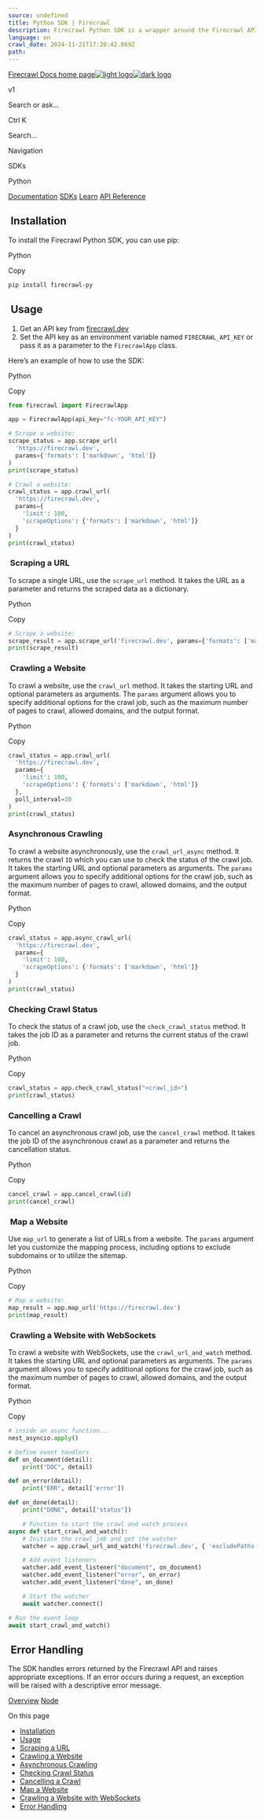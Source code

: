 ```yaml
---
source: undefined
title: Python SDK | Firecrawl
description: Firecrawl Python SDK is a wrapper around the Firecrawl API to help you easily turn websites into markdown.
language: en
crawl_date: 2024-11-21T17:20:42.069Z
path: 
---
```


[Firecrawl Docs home page![light logo](https://mintlify.s3-us-west-1.amazonaws.com/firecrawl/logo/light.svg)![dark logo](https://mintlify.s3-us-west-1.amazonaws.com/firecrawl/logo/dark.svg)](https://firecrawl.dev)

v1

Search or ask...

Ctrl K

Search...

Navigation

SDKs

Python

[Documentation](/introduction) [SDKs](/sdks/overview) [Learn](https://www.firecrawl.dev/blog/category/tutorials) [API Reference](/api-reference/introduction)

## [​](\#installation)  Installation

To install the Firecrawl Python SDK, you can use pip:

Python

Copy

```bash
pip install firecrawl-py

```

## [​](\#usage)  Usage

1. Get an API key from [firecrawl.dev](https://firecrawl.dev)
2. Set the API key as an environment variable named `FIRECRAWL_API_KEY` or pass it as a parameter to the `FirecrawlApp` class.

Here’s an example of how to use the SDK:

Python

Copy

```python
from firecrawl import FirecrawlApp

app = FirecrawlApp(api_key="fc-YOUR_API_KEY")

# Scrape a website:
scrape_status = app.scrape_url(
  'https://firecrawl.dev',
  params={'formats': ['markdown', 'html']}
)
print(scrape_status)

# Crawl a website:
crawl_status = app.crawl_url(
  'https://firecrawl.dev',
  params={
    'limit': 100,
    'scrapeOptions': {'formats': ['markdown', 'html']}
  }
)
print(crawl_status)

```

### [​](\#scraping-a-url)  Scraping a URL

To scrape a single URL, use the `scrape_url` method. It takes the URL as a parameter and returns the scraped data as a dictionary.

Python

Copy

```python
# Scrape a website:
scrape_result = app.scrape_url('firecrawl.dev', params={'formats': ['markdown', 'html']})
print(scrape_result)

```

### [​](\#crawling-a-website)  Crawling a Website

To crawl a website, use the `crawl_url` method. It takes the starting URL and optional parameters as arguments. The `params` argument allows you to specify additional options for the crawl job, such as the maximum number of pages to crawl, allowed domains, and the output format.

Python

Copy

```python
crawl_status = app.crawl_url(
  'https://firecrawl.dev',
  params={
    'limit': 100,
    'scrapeOptions': {'formats': ['markdown', 'html']}
  },
  poll_interval=30
)
print(crawl_status)

```

### [​](\#asynchronous-crawling)  Asynchronous Crawling

To crawl a website asynchronously, use the `crawl_url_async` method. It returns the crawl `ID` which you can use to check the status of the crawl job. It takes the starting URL and optional parameters as arguments. The `params` argument allows you to specify additional options for the crawl job, such as the maximum number of pages to crawl, allowed domains, and the output format.

Python

Copy

```python
crawl_status = app.async_crawl_url(
  'https://firecrawl.dev',
  params={
    'limit': 100,
    'scrapeOptions': {'formats': ['markdown', 'html']}
  }
)
print(crawl_status)

```

### [​](\#checking-crawl-status)  Checking Crawl Status

To check the status of a crawl job, use the `check_crawl_status` method. It takes the job ID as a parameter and returns the current status of the crawl job.

Python

Copy

```python
crawl_status = app.check_crawl_status("<crawl_id>")
print(crawl_status)

```

### [​](\#cancelling-a-crawl)  Cancelling a Crawl

To cancel an asynchronous crawl job, use the `cancel_crawl` method. It takes the job ID of the asynchronous crawl as a parameter and returns the cancellation status.

Python

Copy

```python
cancel_crawl = app.cancel_crawl(id)
print(cancel_crawl)

```

### [​](\#map-a-website)  Map a Website

Use `map_url` to generate a list of URLs from a website. The `params` argument let you customize the mapping process, including options to exclude subdomains or to utilize the sitemap.

Python

Copy

```python
# Map a website:
map_result = app.map_url('https://firecrawl.dev')
print(map_result)

```

### [​](\#crawling-a-website-with-websockets)  Crawling a Website with WebSockets

To crawl a website with WebSockets, use the `crawl_url_and_watch` method. It takes the starting URL and optional parameters as arguments. The `params` argument allows you to specify additional options for the crawl job, such as the maximum number of pages to crawl, allowed domains, and the output format.

Python

Copy

```python
# inside an async function...
nest_asyncio.apply()

# Define event handlers
def on_document(detail):
    print("DOC", detail)

def on_error(detail):
    print("ERR", detail['error'])

def on_done(detail):
    print("DONE", detail['status'])

    # Function to start the crawl and watch process
async def start_crawl_and_watch():
    # Initiate the crawl job and get the watcher
    watcher = app.crawl_url_and_watch('firecrawl.dev', { 'excludePaths': ['blog/*'], 'limit': 5 })

    # Add event listeners
    watcher.add_event_listener("document", on_document)
    watcher.add_event_listener("error", on_error)
    watcher.add_event_listener("done", on_done)

    # Start the watcher
    await watcher.connect()

# Run the event loop
await start_crawl_and_watch()

```

## [​](\#error-handling)  Error Handling

The SDK handles errors returned by the Firecrawl API and raises appropriate exceptions. If an error occurs during a request, an exception will be raised with a descriptive error message.

[Overview](/sdks/overview) [Node](/sdks/node)

On this page

- [Installation](#installation)
- [Usage](#usage)
- [Scraping a URL](#scraping-a-url)
- [Crawling a Website](#crawling-a-website)
- [Asynchronous Crawling](#asynchronous-crawling)
- [Checking Crawl Status](#checking-crawl-status)
- [Cancelling a Crawl](#cancelling-a-crawl)
- [Map a Website](#map-a-website)
- [Crawling a Website with WebSockets](#crawling-a-website-with-websockets)
- [Error Handling](#error-handling)

